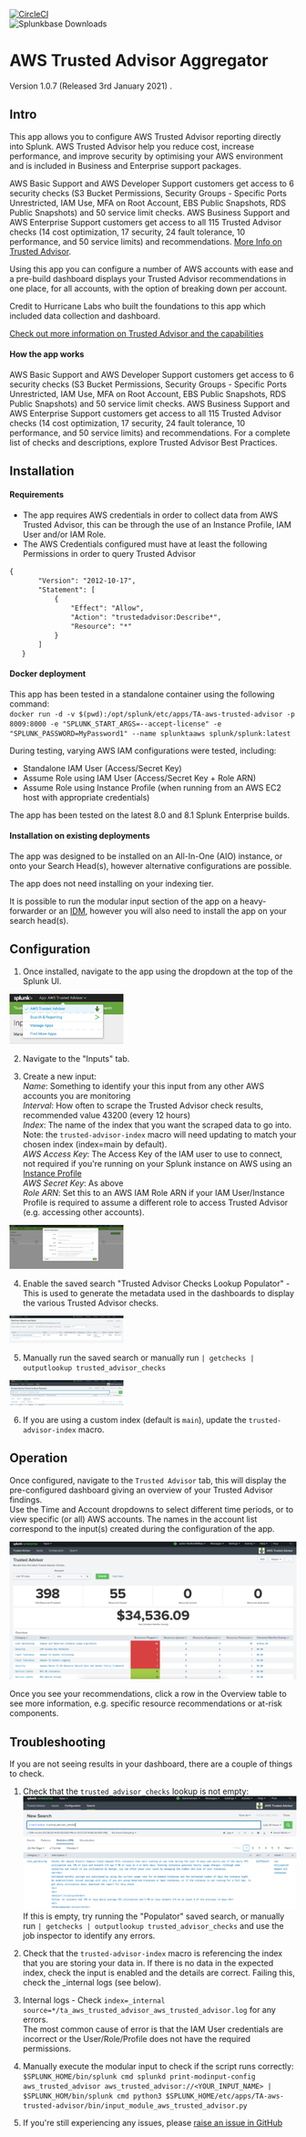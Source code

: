 [![CircleCI](https://circleci.com/gh/livehybrid/TA-aws-trusted-advisor.svg?style=shield)](https://circleci.com/gh/livehybrid/TA-aws-trusted-advisor)  
![Splunkbase Downloads](https://img.shields.io/endpoint?url=https%3A%2F%2Fsplunkbasebadge.livehybrid.com%2Fv1%2Fdownloads%2F4207)  

# AWS Trusted Advisor Aggregator

Version 1.0.7 (Released 3rd January 2021) . 

## Intro

This app allows you to configure AWS Trusted Advisor reporting directly into Splunk.
AWS Trusted Advisor help you reduce cost, increase performance, and improve security by optimising your AWS environment and is included in Business and Enterprise support packages.

AWS Basic Support and AWS Developer Support customers get access to 6 security checks (S3 Bucket Permissions, Security Groups - Specific Ports Unrestricted, IAM Use, MFA on Root Account, EBS Public Snapshots, RDS Public Snapshots) and 50 service limit checks. AWS Business Support and AWS Enterprise Support customers get access to all 115 Trusted Advisor checks (14 cost optimization, 17 security, 24 fault tolerance, 10 performance, and 50 service limits) and recommendations. [More Info on Trusted Advisor](https://aws.amazon.com/premiumsupport/technology/trusted-advisor/). 

Using this app you can configure a number of AWS accounts with ease and a pre-build dashboard displays your Trusted Advisor recommendations in one place, for all accounts, with the option of breaking down per account. 


Credit to Hurricane Labs who built the foundations to this app which included data collection and dashboard.  

[Check out more information on Trusted Advisor and the capabilities](https://aws.amazon.com/premiumsupport/ta-iam/)
#### How the app works
AWS Basic Support and AWS Developer Support customers get access to 6 security checks (S3 Bucket Permissions, Security Groups - Specific Ports Unrestricted, IAM Use, MFA on Root Account, EBS Public Snapshots, RDS Public Snapshots) and 50 service limit checks. AWS Business Support and AWS Enterprise Support customers get access to all 115 Trusted Advisor checks (14 cost optimization, 17 security, 24 fault tolerance, 10 performance, and 50 service limits) and recommendations. For a complete list of checks and descriptions, explore Trusted Advisor Best Practices. 


## Installation
#### Requirements
* The app requires AWS credentials in order to collect data from AWS Trusted Advisor, this can be through the use of an Instance Profile, IAM User and/or IAM Role.
* The AWS Credentials configured must have at least the following Permissions in order to query Trusted Advisor
```
{
       "Version": "2012-10-17",
       "Statement": [
           {
               "Effect": "Allow",
               "Action": "trustedadvisor:Describe*",
               "Resource": "*"
           }
       ]
   }
```

#### Docker deployment
This app has been tested in a standalone container using the following command:  
``docker run -d -v $(pwd):/opt/splunk/etc/apps/TA-aws-trusted-advisor -p 8009:8000 -e "SPLUNK_START_ARGS=--accept-license" -e "SPLUNK_PASSWORD=MyPassword1" --name splunktaaws splunk/splunk:latest``  
 
 During testing, varying AWS IAM configurations were tested, including:
 * Standalone IAM User (Access/Secret Key)  
 * Assume Role using IAM User (Access/Secret Key + Role ARN)
 * Assume Role using Instance Profile (when running from an AWS EC2 host with appropriate credentials)  
 
The app has been tested on the latest 8.0 and 8.1 Splunk Enterprise builds.

#### Installation on existing deployments

The app was designed to be installed on an All-In-One (AIO) instance, or onto your Search Head(s), however alternative configurations are possible.

The app does not need installing on your indexing tier.

It is possible to run the modular input section of the app on a heavy-forwarder or an [IDM](https://www.splunk.com/en_us/blog/platform/introducing-inputs-data-manager-on-splunk-cloud.html), however you will also need to install the app on your search head(s).

## Configuration

1. Once installed, navigate to the app using the dropdown at the top of the Splunk UI.  
<img src="package/appserver/static/img/screenshot-app-dropdown.png" width="200" />

2. Navigate to the "Inputs" tab.  

3. Create a new input:  
*Name*: Something to identify your this input from any other AWS accounts you are monitoring  
*Interval*: How often to scrape the Trusted Advisor check results, recommended value 43200 (every 12 hours)  
*Index*: The name of the index that you want the scraped data to go into. Note: the `trusted-advisor-index` macro will need updating to match your chosen index (index=main by default).  
*AWS Access Key*: The Access Key of the IAM user to use to connect, not required if you're running on your Splunk instance on AWS using an [Instance Profile](https://docs.aws.amazon.com/IAM/latest/UserGuide/id_roles_use_switch-role-ec2_instance-profiles.html)  
*AWS Secret Key*: As above  
*Role ARN*: Set this to an AWS IAM Role ARN if your IAM User/Instance Profile is required to assume a different role to access Trusted Advisor (e.g. accessing other accounts).  
<img src="package/appserver/static/img/screenshot-app-config-input.png" width="200" />

4. Enable the saved search "Trusted Advisor Checks Lookup Populator" - This is used to generate the metadata used in the dashboards to display the various Trusted Advisor checks.  
<img src="package/appserver/static/img/screenshot-savedsearch-config.png" width="200" />

5. Manually run the saved search or manually run `| getchecks | outputlookup trusted_advisor_checks`  
<img src="package/appserver/static/img/screenshot-lookup-populator.png" width="200" />

6. If you are using a custom index (default is `main`), update the `trusted-advisor-index` macro.  

## Operation
Once configured, navigate to the `Trusted Advisor` tab, this will display the pre-configured dashboard giving an overview of your Trusted Advisor findings.  
Use the Time and Account dropdowns to select different time periods, or to view specific (or all) AWS accounts. The names in the account list correspond to the input(s) created during the configuration of the app. 

![screenshot3](package/appserver/static/img/screenshot-app-usage.png)

Once you see your recommendations, click a row in the Overview table to see more information, e.g. specific resource recommendations or at-risk components.
## Troubleshooting
If you are not seeing results in your dashboard, there are a couple of things to check.

1. Check that the `trusted_advisor_checks` lookup is not empty:
![screenshot7](package/appserver/static/img/screenshot-test-lookup.png)
If this is empty, try running the "Populator" saved search, or manually run `| getchecks | outputlookup trusted_advisor_checks` and use the job inspector to identify any errors.

2. Check that the `trusted-advisor-index` macro is referencing the index that you are storing your data in. If there is no data in the expected index, check the input is enabled and the details are correct. Failing this, check the _internal logs (see below).

3. Internal logs - Check `index=_internal source=*/ta_aws_trusted_advisor_aws_trusted_advisor.log` for any errors.  
The most common cause of error is that the IAM User credentials are incorrect or the User/Role/Profile does not have the required permissions.

4. Manually execute the modular input to check if the script runs correctly:
`$SPLUNK_HOME/bin/splunk cmd splunkd print-modinput-config aws_trusted_advisor aws_trusted_advisor://<YOUR_INPUT_NAME> | $SPLUNK_HOM/bin/splunk cmd python3 $SPLUNK_HOME/etc/apps/TA-aws-trusted-advisor/bin/input_module_aws_trusted_advisor.py`

5. If you're still experiencing any issues, please [raise an issue in GitHub](https://github.com/livehybrid/TA-aws-trusted-advisor/issues) 
